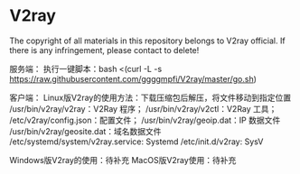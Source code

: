 # V2ray
The copyright of all materials in this repository belongs to V2ray official. If there is any infringement, please contact to delete!

服务端：
执行一键脚本：bash <(curl -L -s https://raw.githubusercontent.com/ggggmpfi/V2ray/master/go.sh)

客户端：
Linux版V2ray的使用方法：下载压缩包后解压，将文件移动到指定位置
/usr/bin/v2ray/v2ray：V2Ray 程序；
/usr/bin/v2ray/v2ctl：V2Ray 工具；
/etc/v2ray/config.json：配置文件；
/usr/bin/v2ray/geoip.dat：IP 数据文件
/usr/bin/v2ray/geosite.dat：域名数据文件
/etc/systemd/system/v2ray.service: Systemd
/etc/init.d/v2ray: SysV

Windows版V2ray的使用：待补充
MacOS版V2ray使用：待补充
